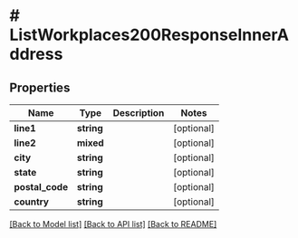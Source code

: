 # # ListWorkplaces200ResponseInnerAddress

## Properties

Name | Type | Description | Notes
------------ | ------------- | ------------- | -------------
**line1** | **string** |  | [optional]
**line2** | **mixed** |  | [optional]
**city** | **string** |  | [optional]
**state** | **string** |  | [optional]
**postal_code** | **string** |  | [optional]
**country** | **string** |  | [optional]

[[Back to Model list]](../../README.md#models) [[Back to API list]](../../README.md#endpoints) [[Back to README]](../../README.md)
